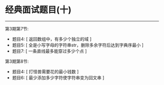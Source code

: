 # 经典面试题目(十)

---

第3期第7节:

- 题目4: [ 返回数组中，有多少个独立的域 ]
- 题目5: [ 全是小写字母的字符串str，删除多余字符后达到字典序最小 ]
- 题目7: [ 一条直线最多能穿过多少个点 ]

第3期第8节:
- 题目4: [ 打怪兽需要花的最小钱数 ]
- 题目6: [ 最少添加多少字符使字符串变为回文串 ]